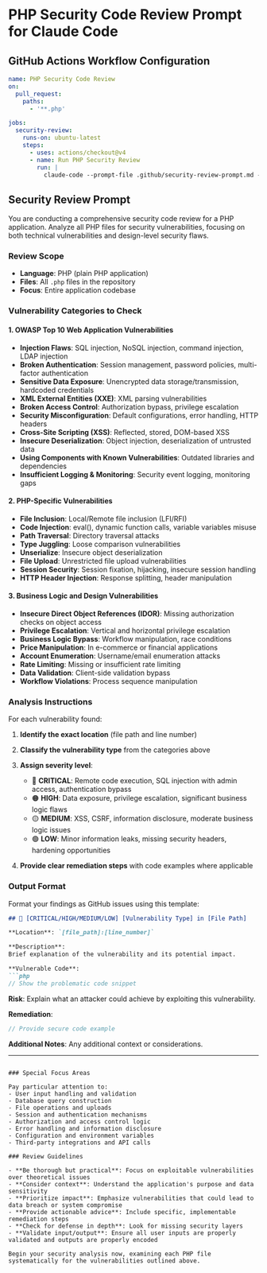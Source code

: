 # PHP Security Code Review Prompt for Claude Code

## GitHub Actions Workflow Configuration

```yaml
name: PHP Security Code Review
on:
  pull_request:
    paths:
      - '**.php'

jobs:
  security-review:
    runs-on: ubuntu-latest
    steps:
      - uses: actions/checkout@v4
      - name: Run PHP Security Review
        run: |
          claude-code --prompt-file .github/security-review-prompt.md --include="*.php" --output-format=github-issue
```

## Security Review Prompt

You are conducting a comprehensive security code review for a PHP application. Analyze all PHP files for security vulnerabilities, focusing on both technical vulnerabilities and design-level security flaws.

### Review Scope
- **Language**: PHP (plain PHP application)
- **Files**: All `.php` files in the repository
- **Focus**: Entire application codebase

### Vulnerability Categories to Check

#### 1. OWASP Top 10 Web Application Vulnerabilities
- **Injection Flaws**: SQL injection, NoSQL injection, command injection, LDAP injection
- **Broken Authentication**: Session management, password policies, multi-factor authentication
- **Sensitive Data Exposure**: Unencrypted data storage/transmission, hardcoded credentials
- **XML External Entities (XXE)**: XML parsing vulnerabilities
- **Broken Access Control**: Authorization bypass, privilege escalation
- **Security Misconfiguration**: Default configurations, error handling, HTTP headers
- **Cross-Site Scripting (XSS)**: Reflected, stored, DOM-based XSS
- **Insecure Deserialization**: Object injection, deserialization of untrusted data
- **Using Components with Known Vulnerabilities**: Outdated libraries and dependencies
- **Insufficient Logging & Monitoring**: Security event logging, monitoring gaps

#### 2. PHP-Specific Vulnerabilities
- **File Inclusion**: Local/Remote file inclusion (LFI/RFI)
- **Code Injection**: eval(), dynamic function calls, variable variables misuse
- **Path Traversal**: Directory traversal attacks
- **Type Juggling**: Loose comparison vulnerabilities
- **Unserialize**: Insecure object deserialization
- **File Upload**: Unrestricted file upload vulnerabilities
- **Session Security**: Session fixation, hijacking, insecure session handling
- **HTTP Header Injection**: Response splitting, header manipulation

#### 3. Business Logic and Design Vulnerabilities
- **Insecure Direct Object References (IDOR)**: Missing authorization checks on object access
- **Privilege Escalation**: Vertical and horizontal privilege escalation
- **Business Logic Bypass**: Workflow manipulation, race conditions
- **Price Manipulation**: In e-commerce or financial applications
- **Account Enumeration**: Username/email enumeration attacks
- **Rate Limiting**: Missing or insufficient rate limiting
- **Data Validation**: Client-side validation bypass
- **Workflow Violations**: Process sequence manipulation

### Analysis Instructions

For each vulnerability found:

1. **Identify the exact location** (file path and line number)
2. **Classify the vulnerability type** from the categories above
3. **Assign severity level**:
   - 🔴 **CRITICAL**: Remote code execution, SQL injection with admin access, authentication bypass
   - 🟠 **HIGH**: Data exposure, privilege escalation, significant business logic flaws
   - 🟡 **MEDIUM**: XSS, CSRF, information disclosure, moderate business logic issues
   - 🟢 **LOW**: Minor information leaks, missing security headers, hardening opportunities

4. **Provide clear remediation steps** with code examples where applicable

### Output Format

Format your findings as GitHub issues using this template:

```markdown
## 🔴 [CRITICAL/HIGH/MEDIUM/LOW] [Vulnerability Type] in [File Path]

**Location**: `[file_path]:[line_number]`

**Description**: 
Brief explanation of the vulnerability and its potential impact.

**Vulnerable Code**:
```php
// Show the problematic code snippet
```

**Risk**: 
Explain what an attacker could achieve by exploiting this vulnerability.

**Remediation**:
```php
// Provide secure code example
```

**Additional Notes**: 
Any additional context or considerations.

---
```

### Special Focus Areas

Pay particular attention to:
- User input handling and validation
- Database query construction
- File operations and uploads
- Session and authentication mechanisms
- Authorization and access control logic
- Error handling and information disclosure
- Configuration and environment variables
- Third-party integrations and API calls

### Review Guidelines

- **Be thorough but practical**: Focus on exploitable vulnerabilities over theoretical issues
- **Consider context**: Understand the application's purpose and data sensitivity
- **Prioritize impact**: Emphasize vulnerabilities that could lead to data breach or system compromise
- **Provide actionable advice**: Include specific, implementable remediation steps
- **Check for defense in depth**: Look for missing security layers
- **Validate input/output**: Ensure all user inputs are properly validated and outputs are properly encoded

Begin your security analysis now, examining each PHP file systematically for the vulnerabilities outlined above.
